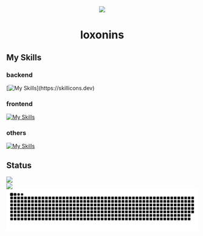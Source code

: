 <div id="header" align="center">
  <img src="./images/sample_dog4-circle.png" width="200"　alt="サモエド"/>
  <h1>loxonins</h1>
</div>

## My Skills

### backend
[![My Skills](https://skillicons.dev/icons?i=ruby,rails,docker,)](https://skillicons.dev)

### frontend
[![My Skills](https://skillicons.dev/icons?i=html,css,js,tailwind,bootstrap)](https://skillicons.dev)

### others
[![My Skills](https://skillicons.dev/icons?i=figma,git,github)](https://skillicons.dev)

## Status

<a href="https://git.io/streak-stats">
  <img align="left" src="https://streak-stats.demolab.com?user=loxonins&theme=github-dark-dimmed&border_radius=10&date_format=%5BY.%5Dn.j" />
</a><br>
<a href="https://github.com/anuraghazra/github-readme-stats">
  <img align="left" src="https://github-readme-stats.vercel.app/api/top-langs/?username=loxonins&layout=compact&theme=github_dark_dimmed" />
</a>


<!-- ![Top Langs](https://github-readme-stats.vercel.app/api/top-langs/?username=loxonins&layout=compact)

[![GitHub Streak](https://streak-stats.demolab.com?user=loxonins&theme=dark&border_radius=10&date_format=%5BY.%5Dn.j)](https://git.io/streak-stats) -->

<picture>
  <source media="(prefers-color-scheme: dark)" srcset="https://raw.githubusercontent.com/loxonins/loxonins/output/github-contribution-grid-snake-dark.svg">
  <source media="(prefers-color-scheme: light)" srcset="https://raw.githubusercontent.com/loxonins/loxonins/output/github-contribution-grid-snake.svg">
  <img alt="github contribution grid snake animation" src="https://raw.githubusercontent.com/loxonins/loxonins/output/github-contribution-grid-snake.svg">
</picture>

<!--![loxonins's GitHub stats](https://github-readme-stats.vercel.app/api?username=loxonins&show_icons=true&theme=github_dark_dimmed=)
-->

<!--
**loxonins/loxonins** is a ✨ _special_ ✨ repository because its `README.md` (this file) appears on your GitHub profile.

Here are some ideas to get you started:

- 🔭 I’m currently working on ...
- 🌱 I’m currently learning ...
- 👯 I’m looking to collaborate on ...
- 🤔 I’m looking for help with ...
- 💬 Ask me about ...
- 📫 How to reach me: ...
- 😄 Pronouns: ...
- ⚡ Fun fact: ...
-->
